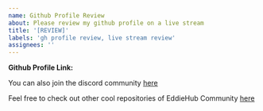 ```yaml
---
name: Github Profile Review
about: Please review my github profile on a live stream
title: '[REVIEW]'
labels: 'gh profile review, live stream review'
assignees: ''
---
```


**Github Profile Link:**
<!-- your github profile link goes here. -->

You can also join the discord community [here](https://discord.com/invite/jZQs6Wu)

Feel free to check out other cool repositories of EddieHub Community [here](https://github.com/EddieHubCommunity)
